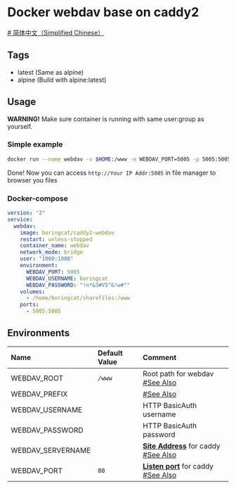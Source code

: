 # Docker webdav base on caddy2

[\# 简体中文（Simplified Chinese）](README.md)

## Tags
- latest (Same as alpine)
- alpine (Build with alpine:latest)

## Usage
**WARNING!** Make sure container is running with same user:group as yourself. 
### Simple example
```sh
docker run --name webdav -v $HOME:/www -e WEBDAV_PORT=5005 -p 5005:5005 --user `id -u`:`id -g` -d boringcat/caddy2-webdav
``` 
Done! Now you can access `http://Your IP Addr:5005` in file manager to browser you files
### Docker-compose
```yml
version: "2"
service:
  webdav:
    image: boringcat/caddy2-webdav
    restart: unless-stopped
    container_name: webdav
    network_mode: bridge
    user: "1000:1000"
    environment:
      WEBDAV_PORT: 5005
      WEBDAV_USERNAME: boringcat
      WEBDAV_PASSWORD: "!n*&3#V5^&!w#^"
    volumes:
      - /home/boringcat/sharefiles:/www
    ports:
      - 5005:5005
```

## Environments
|Name|Default Value|Comment|
|:-|:--|:--|
|WEBDAV_ROOT| `/www` | Root path for webdav [#See Also][1] |
|WEBDAV_PREFIX| | [#See Also][1] |
|WEBDAV_USERNAME| | HTTP BasicAuth username |
|WEBDAV_PASSWORD| | HTTP BasicAuth password |
|WEBDAV_SERVERNAME| | [**Site Address**][2] for caddy [#See Also][3] |
|WEBDAV_PORT| `80` | [**Listen port**][2] for caddy [#See Also][3] |


[1]: https://github.com/mholt/caddy-webdav
[2]: https://caddyserver.com/docs/caddyfile/concepts#addresses
[3]: https://caddyserver.com/docs/caddyfile/concepts#structure